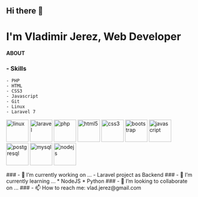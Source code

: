 ## Hi there 👋
 # I'm Vladimir Jerez, Web Developer
#### ABOUT 
   ### - Skills
    - PHP
    - HTML
    - CSS3
    - Javascript
    - Git
    - Linux
    - Laravel 7
<p align="left">
    <img src="https://devicons.github.io/devicon/devicon.git/icons/linux/linux-original.svg" alt="linux" width="60" height="60"/> 
    <img src="https://devicons.github.io/devicon/devicon.git/icons/laravel/laravel-plain-wordmark.svg" alt="laravel" width="60" height="60"/> 
    <img src="https://devicons.github.io/devicon/devicon.git/icons/php/php-original.svg" alt="php" width="60" height="60"/> 
    <img src="https://devicons.github.io/devicon/devicon.git/icons/html5/html5-original-wordmark.svg" alt="html5" width="60" height="60"/> 
    <img src="https://devicons.github.io/devicon/devicon.git/icons/css3/css3-original-wordmark.svg" alt="css3" width="60" height="60"/> 
    <img src="https://devicons.github.io/devicon/devicon.git/icons/bootstrap/bootstrap-plain.svg" alt="bootstrap" width="60" height="60"/> 
    <img src="https://devicons.github.io/devicon/devicon.git/icons/javascript/javascript-original.svg" alt="javascript" width="60" height="60"/> 
 <!-- <img src="https://devicons.github.io/devicon/devicon.git/icons/react/react-original-wordmark.svg" alt="react" width="60" height="60"/>  -->
 <!-- <img src="https://devicons.github.io/devicon/devicon.git/icons/angularjs/angularjs-original.svg" alt="angularjs" width="60" height="60"/>  -->
 <!-- <img src="https://devicons.github.io/devicon/devicon.git/icons/docker/docker-original-wordmark.svg" alt="docker" width="60" height="60"/>  -->
 <!-- <img src="https://devicons.github.io/devicon/devicon.git/icons/mongodb/mongodb-original-wordmark.svg" alt="mongodb" width="60" height="60"/>  -->
 <img src="https://devicons.github.io/devicon/devicon.git/icons/postgresql/postgresql-original-wordmark.svg" alt="postgresql" width="60" height="60"/> 
 <img src="https://devicons.github.io/devicon/devicon.git/icons/mysql/mysql-original-wordmark.svg" alt="mysql" width="60" height="60"/> 
 <!-- <img src="https://devicons.github.io/devicon/devicon.git/icons/sass/sass-original.svg" alt="sass" width="60" height="60"/>  -->
 <img src="https://devicons.github.io/devicon/devicon.git/icons/nodejs/nodejs-original-wordmark.svg" alt="nodejs" width="60" height="60"/> 
 <!-- <img src="https://devicons.github.io/devicon/devicon.git/icons/express/express-original-wordmark.svg" alt="express" width="60" height="60"/> -->
</p>
### - 🔭 I’m currently working on ...
 - Laravel project as Backend
### - 🌱 I’m currently learning ...
   * NodeJS 
   * Python
### - 👯 I’m looking to collaborate on ...
<!-- ### - 🤔 I’m looking for help with ...
### - 💬 Ask me about ... -->
### - 📫 How to reach me: vlad.jerez@gmail.com
